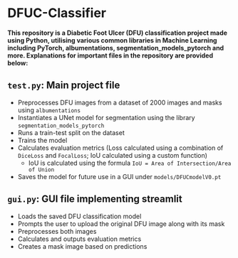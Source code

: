 # DFUC-Classifier
**This repository is a Diabetic Foot Ulcer (DFU) classification project made using Python, utilising various common libraries in Machine Learning including PyTorch, albumentations, segmentation_models_pytorch and more. Explanations for important files in the repository are provided below:**

## `test.py`: Main project file 
* Preprocesses DFU images from a dataset of 2000 images and masks using `albumentations`
* Instantiates a UNet model for segmentation using the library `segmentation_models_pytorch`
* Runs a train-test split on the dataset
* Trains the model
* Calculates evaluation metrics (Loss calculated using a combination of `DiceLoss` and `FocalLoss`; IoU calculated using a custom function)
    - IoU is calculated using the formula `IoU = Area of Intersection/Area of Union`
* Saves the model for future use in a GUI under `models/DFUCmodelV0.pt`


## `gui.py`: GUI file implementing streamlit
* Loads the saved DFU classification model
* Prompts the user to upload the original DFU image along with its mask
* Preprocesses both images
* Calculates and outputs evaluation metrics
* Creates a mask image based on predictions
